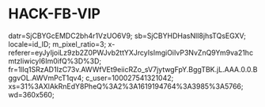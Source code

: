 # HACK-FB-VIP
datr=SjCBYGcEMDC2bh4r1VzUO6V9; sb=SjCBYHDHasNlI8jhsTQsEGXV; locale=id_ID; m_pixel_ratio=3; x-referer=eyJyIjoiLz9zb2Z0PWJvb2ttYXJrcyIsImgiOiIvP3NvZnQ9Ym9va21hcmtzIiwicyI6Im0ifQ%3D%3D; fr=1llq1SRzAD1IzC73v.AWWfVEt9eiicRZo_sV7jytwgFpY.BggTBK.jL.AAA.0.0.BggvOL.AWVmPcT1qv4; c_user=100027541321042; xs=31%3AXlAkRnEdY8PheQ%3A2%3A1619194764%3A3985%3A5766; wd=360x560;
